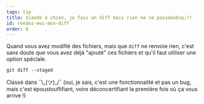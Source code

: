 ```yaml
---
tags: tip
title: Viande à chien, je fais un diff mais rien ne se passe&nbsp;?!
id: rendez-moi-mon-diff
order: 6
---
```


Quand vous avez modifié des fichiers, mais que `diff` ne renvoie rien, c'est sans doute que vous avez déjà "ajouté" ces fichiers et qu'il faut utiliser une option spéciale.

```git
git diff --staged
```

Classé dans &macr;\\\_(ツ)\_/&macr; (oui, je sais, c'est une fonctionnalité et pas un bug, mais c'est époustouflifiant, voire déconcertifiant la première fois où ça vous arrive&nbsp;!)
